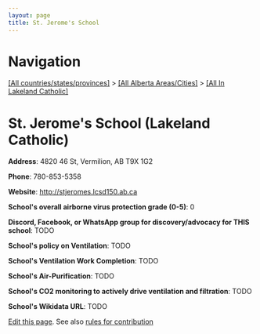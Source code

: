 ```yaml
---
layout: page
title: St. Jerome's School
---
```

# Navigation

[[All countries/states/provinces]](../../..) > [[All Alberta Areas/Cities]](../..) > [[All In Lakeland Catholic]](..)

# St. Jerome's School (Lakeland Catholic)

**Address**: 4820 46 St, Vermilion, AB T9X 1G2

**Phone**: 780-853-5358

**Website**: <http://stjeromes.lcsd150.ab.ca>

**School's overall airborne virus protection grade (0-5)**: 0

**Discord, Facebook, or WhatsApp group for discovery/advocacy for THIS school**: TODO

**School's policy on Ventilation**: TODO

**School's Ventilation Work Completion**: TODO

**School's Air-Purification**: TODO

**School's CO2 monitoring to actively drive ventilation and filtration**: TODO

**School's Wikidata URL**: TODO


[Edit this page](https://github.com/ventilate-schools/AB/edit/main/./Lakeland_Catholic/St._Jerome's_School.md). See also [rules for contribution](../../../contribution-rules/)